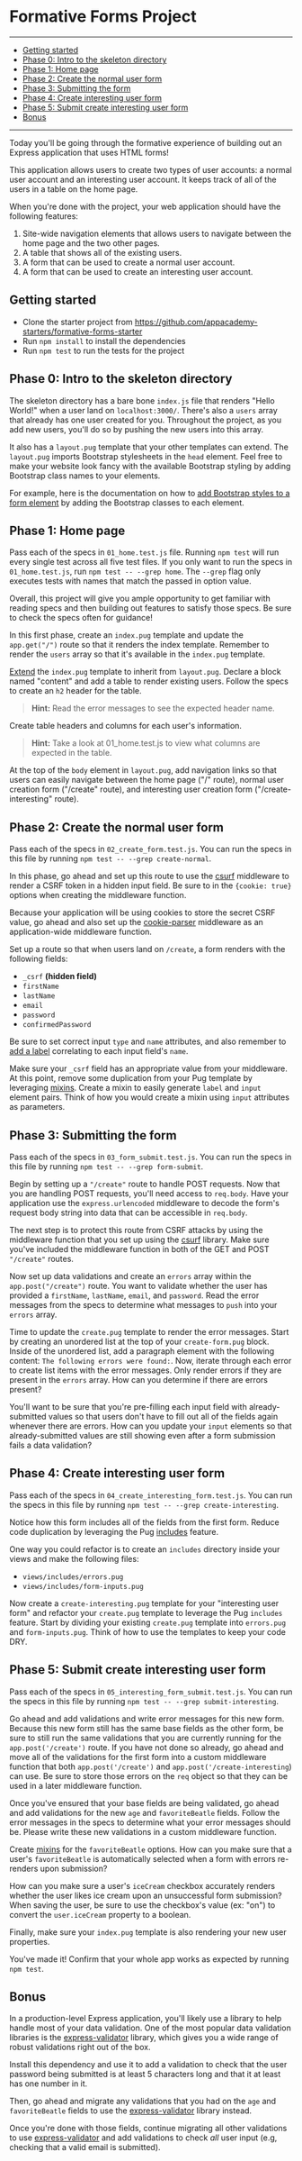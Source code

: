 # Formative Forms Project
________________________________________________________________________________
<!-- @import "[TOC]" {cmd="toc" depthFrom=2 depthTo=6 orderedList=false} -->

<!-- code_chunk_output -->

- [Getting started](#getting-started)
- [Phase 0: Intro to the skeleton directory](#phase-0-intro-to-the-skeleton-directory)
- [Phase 1: Home page](#phase-1-home-page)
- [Phase 2: Create the normal user form](#phase-2-create-the-normal-user-form)
- [Phase 3: Submitting the form](#phase-3-submitting-the-form)
- [Phase 4: Create interesting user form](#phase-4-create-interesting-user-form)
- [Phase 5: Submit create interesting user form](#phase-5-submit-create-interesting-user-form)
- [Bonus](#bonus)

<!-- /code_chunk_output -->
________________________________________________________________________________

Today you'll be going through the formative experience of building out an
Express application that uses HTML forms!

This application allows users to create two types of user accounts: a normal
user account and an interesting user account. It keeps track of all of the users
in a table on the home page.

When you're done with the project, your web application should have the
following features:

1. Site-wide navigation elements that allows users to navigate between the home
   page and the two other pages.
2. A table that shows all of the existing users.
3. A form that can be used to create a normal user account.
4. A form that can be used to create an interesting user account.

## Getting started

* Clone the starter project from
  https://github.com/appacademy-starters/formative-forms-starter
* Run `npm install` to install the dependencies
* Run `npm test` to run the tests for the project

## Phase 0: Intro to the skeleton directory

The skeleton directory has a bare bone `index.js` file that renders "Hello
World!" when a user land on `localhost:3000/`. There's also a `users` array that
already has one user created for you. Throughout the project, as you add new
users, you'll do so by pushing the new users into this array.

It also has a `layout.pug` template that your other templates can extend. The
`layout.pug` imports Bootstrap stylesheets in the `head` element. Feel free to
make your website look fancy with the available Bootstrap styling by adding
Bootstrap class names to your elements.

For example, here is the documentation on how to
[add Bootstrap styles to a form element] by adding the Bootstrap classes to each
element.

## Phase 1: Home page

Pass each of the specs in `01_home.test.js` file. Running `npm test` will run
every single test across all five test files. If you only want to run the specs
in `01_home.test.js`, run `npm test -- --grep home`. The `--grep` flag only
executes tests with names that match the passed in option value.

Overall, this project will give you ample opportunity to get familiar with
reading specs and then building out features to satisfy those specs. Be sure to
check the specs often for guidance!

In this first phase, create an `index.pug` template and update the `app.get("/")`
route so that it renders the index template. Remember to render the `users`
array so that it's available in the `index.pug` template.

[Extend] the `index.pug` template to inherit from `layout.pug`. Declare a block
named "content" and add a table to render existing users. Follow the specs to
create an `h2` header for the table.

> **Hint:** Read the error messages to see the expected header name.

Create table headers and columns for each user's information.

> **Hint:** Take a look at 01_home.test.js to view what columns are expected in
> the table.

At the top of the `body` element in `layout.pug`, add navigation links so that
users can easily navigate between the home page ("/" route), normal user
creation form ("/create" route), and interesting user creation form
("/create-interesting" route).

## Phase 2: Create the normal user form

Pass each of the specs in `02_create_form.test.js`. You can run the specs in
this file by running `npm test -- --grep create-normal`.

In this phase, go ahead and set up this route to use the [csurf] middleware to
render a CSRF token in a hidden input field. Be sure to in the `{cookie: true}`
options when creating the middleware function.

Because your application will be using cookies to store the secret CSRF value,
go ahead and also set up the [cookie-parser] middleware as an application-wide
middleware function.

Set up a route so that when users land on `/create`, a form renders with the
following fields:

- `_csrf` **(hidden field)**
- `firstName`
- `lastName`
- `email`
- `password`
- `confirmedPassword`

Be sure to set correct input `type` and `name` attributes, and also remember to
[add a label] correlating to each input field's `name`.

Make sure your `_csrf` field has an appropriate value from your middleware. At
this point, remove some duplication from your Pug template by leveraging
[mixins]. Create a mixin to easily generate `label` and `input` element pairs.
Think of how you would create a mixin using `input` attributes as parameters.

## Phase 3: Submitting the form

Pass each of the specs in `03_form_submit.test.js`. You can run the specs in
this file by running `npm test -- --grep form-submit`.

Begin by setting up a `"/create"` route to handle POST requests. Now that you
are handling POST requests, you'll need access to `req.body`. Have your
application use the `express.urlencoded` middleware to decode the form's request
body string into data that can be accessible in `req.body`.

The next step is to protect this route from CSRF attacks by using the middleware
function that you set up using the [csurf] library. Make sure you've included
the middleware function in both of the GET and POST `"/create"` routes.

Now set up data validations and create an `errors` array within the
`app.post("/create")` route. You want to validate whether the user has provided
a `firstName`, `lastName`, `email`, and `password`. Read the error messages from
the specs to determine what messages to `push` into your `errors` array.

Time to update the `create.pug` template to render the error messages. Start by
creating an unordered list at the top of your `create-form.pug` block. Inside of
the unordered list, add a paragraph element with the following content:
`The following errors were found:`. Now, iterate through each error to create
list items with the error messages. Only render errors if they are present in
the `errors` array. How can you determine if there are errors present?

You'll want to be sure that you're pre-filling each input field with
already-submitted values so that users don't have to fill out all of the fields
again whenever there are errors. How can you update your `input` elements so
that already-submitted values are still showing even after a form submission
fails a data validation?

## Phase 4: Create interesting user form

Pass each of the specs in `04_create_interesting_form.test.js`. You can run the
specs in this file by running `npm test -- --grep create-interesting`.

Notice how this form includes all of the fields from the first form. Reduce code
duplication by leveraging the Pug [includes] feature.

One way you could refactor is to create an `includes` directory inside your
views and make the following files:

- `views/includes/errors.pug`
- `views/includes/form-inputs.pug`

Now create a `create-interesting.pug` template for your "interesting user form"
and refactor your `create.pug` template to leverage the Pug `includes` feature.
Start by dividing your existing `create.pug` template into `errors.pug` and
`form-inputs.pug`. Think of how to use the templates to keep your code DRY.

## Phase 5: Submit create interesting user form

Pass each of the specs in `05_interesting_form_submit.test.js`. You can run the
specs in this file by running `npm test -- --grep submit-interesting`.

Go ahead and add validations and write error messages for this new form. Because
this new form still has the same base fields as the other form, be sure to still
run the same validations that you are currently running for the
`app.post('/create')` route. If you have not done so already, go ahead and move
all of the validations for the first form into a custom middleware function that
both `app.post('/create')` and `app.post('/create-interesting`) can use. Be sure
to store those errors on the `req` object so that they can be used in a later
middleware function.

Once you've ensured that your base fields are being validated, go ahead and add
validations for the new `age` and `favoriteBeatle` fields. Follow the error
messages in the specs to determine what your error messages should be. Please
write these new validations in a custom middleware function.

Create [mixins] for the `favoriteBeatle` options. How can you make sure that a
user's `favoriteBeatle` is automatically selected when a form with errors
re-renders upon submission?

How can you make sure a user's `iceCream` checkbox accurately renders whether
the user likes ice cream upon an unsuccessful form submission? When saving the
user, be sure to use the checkbox's value (ex: "on") to convert the
`user.iceCream` property to a boolean.

Finally, make sure your `index.pug` template is also rendering your new user
properties.

You've made it! Confirm that your whole app works as expected by running
`npm test`.

## Bonus

In a production-level Express application, you'll likely use a library to help
handle most of your data validation. One of the most popular data validation
libraries is the [express-validator] library, which gives you a wide range of
robust validations right out of the box.

Install this dependency and use it to add a validation to check that the user
password being submitted is at least 5 characters long and that it at least has
one number in it.

Then, go ahead and migrate any validations that you had on the `age` and
`favoriteBeatle` fields to use the [express-validator] library instead.

Once you're done with those fields, continue migrating all other validations to
use [express-validator] and add validations to check _all_ user input (e.g,
checking that a valid email is submitted).

[add bootstrap styles to a form element]: https://getbootstrap.com/docs/4.4/components/forms/
[extend]: https://pugjs.org/language/inheritance.html
[add a label]: https://developer.mozilla.org/en-US/docs/Web/HTML/Element/label
[csurf]: https://www.npmjs.com/package/csurf
[cookie-parser]: https://www.npmjs.com/package/cookie-parser
[mixins]: https://pugjs.org/language/mixins.html
[includes]: https://pugjs.org/language/includes.html
[express-validator]: https://express-validator.github.io/docs/
